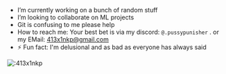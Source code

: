 - I’m currently working on a bunch of random stuff
- I’m looking to collaborate on ML projects
- Git is confusing to me please help
- How to reach me: Your best bet is via my discord: `@.pussypunisher`
.                                    or my EMail: 413x1nkp@gmail.com
- ⚡ Fun fact: I'm delusional and as bad as everyone has always said

![:413x1nkp](https://count.chiya.dev/get/@:413x1nkp)
